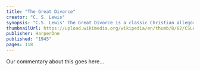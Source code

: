 ```yaml
---
title: "The Great Divorce"
creator: "C. S. Lewis"
synopsis: "C.S. Lewis' The Great Divorce is a classic Christian allegorical tale about a bus ride from hell to heaven. An extraordinary meditation upon good and evil, grace and judgment, Lewis's revolutionary idea in the The Great Divorce is that the gates of Hell are locked from the inside. Using his extraordinary descriptive powers, Lewis' The Great Divorce will change the way we think about good and evil."
thumbnailUrl: https://upload.wikimedia.org/wikipedia/en/thumb/8/82/CSLewis_TheGreatDivorce.jpg/220px-CSLewis_TheGreatDivorce.jpg
publisher: HarperOne
published: "1945"
pages: 118
---
```


Our commentary about this goes here...
